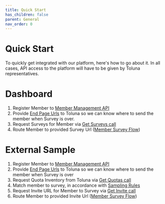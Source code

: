 ```yaml
---
title: Quick Start
has_children: false
parent: General
nav_order: 0
---
```


# Quick Start
To quickly get integrated with our platform, here's how to go about it. In all cases, API access to the platform will have to be given by Toluna representatives.


# Dashboard 

1. Register Member to [Member Management API](/membermanagement/v2/add)
2. Provide [End Page Urls](/memberrouting/endpages) to Toluna so we can know where to send the member when Survey is over. 
3. Request Surveys for Member via [Get Surveys call](/dashboard/api/getsurveys)
4. Route Member to provided Survey Url ([Member Survey Flow](/memberrouting/membersurveyflow))

# External Sample

1. Register Member to [Member Management API](/membermanagement/v2/add)
2. Provide [End Page Urls](/memberrouting/endpages) to Toluna so we can know where to send the member when Survey is over
3. Request Quota Inventory from Toluna via  [Get Quotas call](/externalsample/api/getquotas)
4. Match member to survey, in accordance with [Sampling Rules](/externalsample/samplingrules.html)
5. Request Invite URL for Member to Survey via [Get Invite call](/externalsample/api/generateinvite)
6. Route Member to provided Invite Url ([Member Survey Flow](/memberrouting/membersurveyflow))
